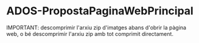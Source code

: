 # ADOS-PropostaPaginaWebPrincipal
IMPORTANT: descomprimir l'arxiu zip d'imatges abans d'obrir la pàgina web, o bé descomprimir l'arxiu zip amb tot comprimit directament.
